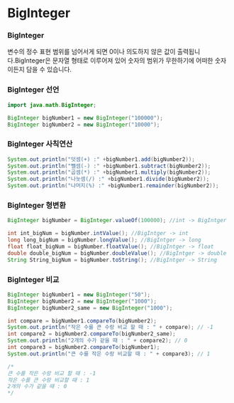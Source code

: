 # BigInteger

### BigInteger
변수의 정수 표현 범위를 넘어서게 되면 0이나 의도하지 않은 값이 출력됩니다.BigInteger은 문자열 형태로 이루어져 있어 숫자의 범위가 무한하기에 어떠한 숫자이든지 담을 수 있습니다.

### BigInteger 선언
``` java
import java.math.BigInteger;

BigInteger bigNumber1 = new BigInteger("100000");
BigInteger bigNumber2 = new BigInteger("10000");
```

### BigInteger 사칙연산
``` java
System.out.println("덧셈(+) :" +bigNumber1.add(bigNumber2));
System.out.println("뺄셈(-) :" +bigNumber1.subtract(bigNumber2));
System.out.println("곱셈(*) :" +bigNumber1.multiply(bigNumber2));
System.out.println("나눗셈(/) :" +bigNumber1.divide(bigNumber2));
System.out.println("나머지(%) :" +bigNumber1.remainder(bigNumber2));
```

### BigInteger 형변환
``` java
BigInteger bigNumber = BigInteger.valueOf(100000); //int -> BigIntger

int int_bigNum = bigNumber.intValue(); //BigIntger -> int
long long_bigNum = bigNumber.longValue(); //BigIntger -> long
float float_bigNum = bigNumber.floatValue(); //BigIntger -> float
double double_bigNum = bigNumber.doubleValue(); //BigIntger -> double
String String_bigNum = bigNumber.toString(); //BigIntger -> String
```

### BigInteger 비교
``` java
BigInteger bigNumber1 = new BigInteger("50");
BigInteger bigNumber2 = new BigInteger("1000");
BigInteger bigNumber2_same = new BigInteger("1000");

int compare = bigNumber1.compareTo(bigNumber2);
System.out.println("작은 수를 큰 수랑 비교 할 때 : " + compare); // -1
int compare2 = bigNumber2.compareTo(bigNumber2_same);
System.out.println("2개의 수가 같을 때 : " + compare2); // 0
int compare3 = bigNumber2.compareTo(bigNumber1);
System.out.println("큰 수를 작은 수랑 비교할 때 : " + compare3); // 1 

/*
큰 수를 작은 수랑 비교 할 때 : -1
작은 수를 큰 수랑 비교할 때 : 1
2개의 수가 같을 때 : 0
*/
```